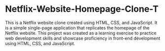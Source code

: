 # Netflix-Website-Homepage-Clone-T
This is a Netflix website clone created using HTML, CSS, and JavaScript. It is a simple single-page application that replicates the homepage of the Netflix website. This project was created as a learning exercise to practice web development skills and showcase proficiency in front-end development using HTML, CSS, and JavaScript.
